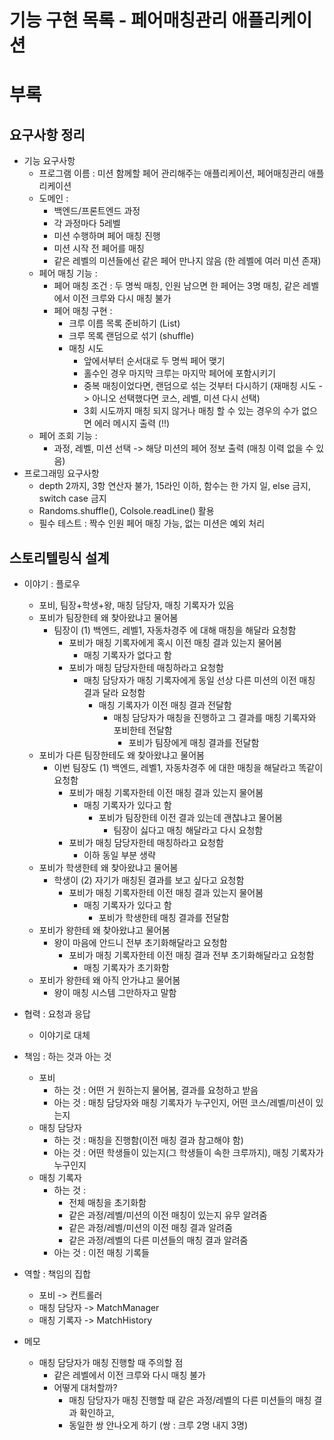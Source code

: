 # 기능 구현 목록 - 페어매칭관리 애플리케이션

# 부록

## 요구사항 정리

- 기능 요구사항
    - 프로그램 이름 : 미션 함께할 페어 관리해주는 애플리케이션, 페어매칭관리 애플리케이션
    - 도메인 :
        - 백엔드/프론트엔드 과정
        - 각 과정마다 5레벨
        - 미션 수행하며 페어 매칭 진행
        - 미션 시작 전 페어를 매칭
        - 같은 레벨의 미션들에선 같은 페어 만나지 않음 (한 레벨에 여러 미션 존재)
    - 페어 매칭 기능 :
        - 페어 매칭 조건 : 두 명씩 매칭, 인원 남으면 한 페어는 3명 매칭, 같은 레벨에서 이전 크루와 다시 매칭 불가
        - 페어 매칭 구현 :
            - 크루 이름 목록 준비하기 (List<String>)
            - 크루 목록 랜덤으로 섞기 (shuffle)
            - 매칭 시도
                - 앞에서부터 순서대로 두 명씩 페어 맺기
                - 홀수인 경우 마지막 크루는 마지막 페어에 포함시키기
                - 중복 매칭이었다면, 랜덤으로 섞는 것부터 다시하기 (재매칭 시도 -> 아니오 선택했다면 코스, 레벨, 미션 다시 선택)
                - 3회 시도까지 매칭 되지 않거나 매칭 할 수 있는 경우의 수가 없으면 에러 메시지 출력 (!!)
    - 페어 조회 기능 :
        - 과정, 레벨, 미션 선택 -> 해당 미션의 페어 정보 출력 (매칭 이력 없을 수 있음)
- 프로그래밍 요구사항
    - depth 2까지, 3항 연산자 불가, 15라인 이하, 함수는 한 가지 일, else 금지, switch case 금지
    - Randoms.shuffle(), Colsole.readLine() 활용
    - 필수 테스트 : 짝수 인원 페어 매칭 가능, 없는 미션은 예외 처리

## 스토리텔링식 설계

- 이야기 : 플로우
    - 포비, 팀장+학생+왕, 매칭 담당자, 매칭 기록자가 있음
    - 포비가 팀장한테 왜 찾아왔냐고 물어봄
        - 팀장이 (1) 백엔드, 레벨1, 자동차경주 에 대해 매칭을 해달라 요청함
            - 포비가 매칭 기록자에게 혹시 이전 매칭 결과 있는지 물어봄
                - 매칭 기록자가 없다고 함
            - 포비가 매칭 담당자한테 매칭하라고 요청함
                - 매칭 담당자가 매칭 기록자에게 동일 선상 다른 미션의 이전 매칭 결과 달라 요청함
                    - 매칭 기록자가 이전 매칭 결과 전달함
                        - 매칭 담당자가 매칭을 진행하고 그 결과를 매칭 기록자와 포비한테 전달함
                            - 포비가 팀장에게 매칭 결과를 전달함
    - 포비가 다른 팀장한테도 왜 찾아왔냐고 물어봄
        - 이번 팀장도 (1) 백엔드, 레벨1, 자동차경주 에 대한 매칭을 해달라고 똑같이 요청함
            - 포비가 매칭 기록자한테 이전 매칭 결과 있는지 물어봄
                - 매칭 기록자가 있다고 함
                    - 포비가 팀장한테 이전 결과 있는데 괜찮냐고 물어봄
                        - 팀장이 싫다고 매칭 해달라고 다시 요청함
            - 포비가 매칭 담당자한테 매칭하라고 요청함
                - 이하 동일 부분 생략
    - 포비가 학생한테 왜 찾아왔냐고 물어봄
        - 학생이 (2) 자기가 매칭된 결과를 보고 싶다고 요청함
            - 포비가 매칭 기록자한테 이전 매칭 결과 있는지 물어봄
                - 매칭 기록자가 있다고 함
                    - 포비가 학생한테 매칭 결과를 전달함
    - 포비가 왕한테 왜 찾아왔냐고 물어봄
        - 왕이 마음에 안드니 전부 초기화해달라고 요청함
            - 포비가 매칭 기록자한테 이전 매칭 결과 전부 초기화해달라고 요청함
                - 매칭 기록자가 초기화함
    - 포비가 왕한테 왜 아직 안가냐고 물어봄
        - 왕이 매칭 시스템 그만하자고 말함
- 협력 : 요청과 응답
    - 이야기로 대체
- 책임 : 하는 것과 아는 것
    - 포비
        - 하는 것 : 어떤 거 원하는지 물어봄, 결과를 요청하고 받음
        - 아는 것 : 매칭 담당자와 매칭 기록자가 누구인지, 어떤 코스/레벨/미션이 있는지
    - 매칭 담당자
        - 하는 것 : 매칭을 진행함(이전 매칭 결과 참고해야 함)
        - 아는 것 : 어떤 학생들이 있는지(그 학생들이 속한 크루까지), 매칭 기록자가 누구인지
    - 매칭 기록자
        - 하는 것 :
            - 전체 매칭을 초기화함
            - 같은 과정/레벨/미션의 이전 매칭이 있는지 유무 알려줌
            - 같은 과정/레벨/미션의 이전 매칭 결과 알려줌
            - 같은 과정/레벨의 다른 미션들의 매칭 결과 알려줌
        - 아는 것 : 이전 매칭 기록들
- 역할 : 책임의 집합
    - 포비 -> 컨트롤러
    - 매칭 담당자 -> MatchManager
    - 매칭 기록자 -> MatchHistory


- 메모
    - 매칭 담당자가 매칭 진행할 때 주의할 점
        - 같은 레벨에서 이전 크루와 다시 매칭 불가
        - 어떻게 대처할까?
            - 매칭 담당자가 매칭 진행할 때 같은 과정/레벨의 다른 미션들의 매칭 결과 확인하고,
            - 동일한 쌍 안나오게 하기 (쌍 : 크루 2명 내지 3명)